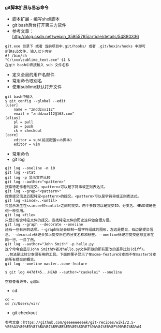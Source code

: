 #### git脚本扩展与易忘命令

- 脚本扩展 - 编写shell脚本
- git bash后台打开第三方软件
- 参考文章： http://blog.csdn.net/weixin_35955795/article/details/54880336
```
git.exe 目录下 或者 当前项目中.git/hooks/ 或者 .git/hexin/hooks 中即可
新建sub文件, 输入以下内容
#! /bin/sh
"C:\xxx\sublime_text.exe" $1 &
在git bash中直接输入 sub 文件名称
```

- 定义全局的用户名邮件
- 常用命令取别名
- 使用sublime默认打开文件
```
git bash中输入
$ git config --global --edit
[user]
    name = "znddzxx112"
    email = "znddzxx112@163.com"
[alias]
    pl = pull
    ps = push
    ck = checkout
[core]
    editor = sub(前提配置sub脚本)
    editor = vim
```

- 常用命令
- git log
```
git log --oneline -n 10
git log --stat
git log -p 显示文件比较
git log --author="<pattern>"
搜索特定作者的提交。<pattern>可以是字符串或正则表达式。
git log --grep="<pattern>"
搜索提交信息匹配特定<pattern>的提交。<pattern>可以是字符串或正则表达式。
git log <since>..<until>
只显示发生在<since>和<until>之间的提交。两个参数可以是提交ID、分支名、HEAD或是任何一种引用。
git log <file>
只显示包含特定文件的提交。查找特定文件的历史这样做会很方便。
git log --graph --decorate --oneline
还有一些有用的选项。--graph标记会绘制一幅字符组成的图形，左边是提交，右边是提交信息。--decorate标记会加上提交所在的分支名称和标签。--oneline标记将提交信息显示在同一行，一目了然。
git log --author="John Smith" -p hello.py
这个命令会显示John Smith作者对hello.py文件所做的所有更改的差异比较(diff)。
..句法是比较分支很有用的工具。下面的栗子显示了在some-feature分支而不在master分支的所有提交的概览。
git log --oneline master..some-feature

$ git log 447df45...HEAD --author="caokelei" --oneline

空格查看更多，q退出
```

- cd
```
cd ~
cd /c/Users/vir/
```

- git checkout
```
参考文章：https://github.com/geeeeeeeeek/git-recipes/wiki/2.5-%E6%A3%80%E5%87%BA%E4%B9%8B%E5%89%8D%E7%9A%84%E6%8F%90%E4%BA%A4
```
